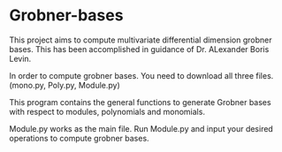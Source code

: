 # Grobner-bases
This project aims to compute multivariate differential dimension grobner bases.
This has been accomplished in guidance of Dr. ALexander Boris Levin.

In order to compute grobner bases. 
You need to download all three files.(mono.py, Poly.py, Module.py)

This program contains the general functions to generate Grobner bases
with respect to modules, polynomials and monomials.

Module.py works as the main file.
Run Module.py and input your desired operations to compute grobner bases.

